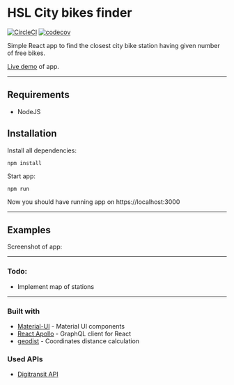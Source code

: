 # HSL City bikes finder

[![CircleCI](https://circleci.com/gh/vaahtokarkki/city-bike-finder.svg?style=svg)](https://circleci.com/gh/vaahtokarkki/city-bike-finder) [![codecov](https://codecov.io/gh/vaahtokarkki/city-bike-finder/branch/master/graph/badge.svg)](https://codecov.io/gh/vaahtokarkki/city-bike-finder)

Simple React app to find the closest city bike station having given number of free bikes.

[Live demo](https://city-bikes-finder.herokuapp.com) of app.

---

## Requirements

- NodeJS

## Installation

Install all dependencies:

    npm install

Start app:

    npm run

Now you should have running app on https://localhost:3000

---

## Examples

Screenshot of app:

---

### Todo:
* Implement map of stations

---

### Built with

- [Material-UI](https://github.com/mui-org/material-ui/) - Material UI components
- [React Apollo](https://github.com/apollographql/react-apollo) - GraphQL client for React
- [geodist](https://github.com/cmoncrief/geodist) - Coordinates distance calculation

### Used APIs

- [Digitransit API](https://digitransit.fi/en/developers/)
